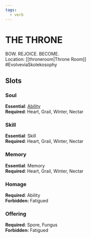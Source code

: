 ```yaml
---
tags:
  - verb
---
```

# THE THRONE
BOW. REJOICE. BECOME.<br>Location: [[throneroom|Throne Room]]<br> #EvolveviaSkolekosophy 
## Slots
### Soul
**Essential**: [Ability](https://uadaf.theevilroot.xyz/rowenarium/element/ability)<br>**Required**: Heart, Grail, Winter, Nectar
### Skill
**Essential**: Skill<br>**Required**: Heart, Grail, Winter, Nectar
### Memory
**Essential**: Memory<br>**Required**: Heart, Grail, Winter, Nectar
### Homage
**Required**: Ability<br>**Forbidden:** Fatigued
### Offering
**Required**: Spore, Fungus<br>**Forbidden:** Fatigued

